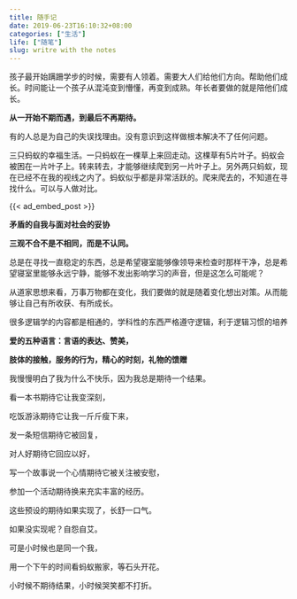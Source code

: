 ```yaml
---
title: 随手记
date: 2019-06-23T16:10:32+08:00
categories: ["生活"]
life: ["随笔"]
slug: writre with the notes
---
```


孩子最开始蹒跚学步的时候，需要有人领着。需要大人们给他们方向。帮助他们成长。时间能让一个孩子从混沌变到懵懂，再变到成熟。年长者要做的就是陪他们成长。

**从一开始不期而遇，到最后不再期待。**

有的人总是为自己的失误找理由。没有意识到这样做根本解决不了任何问题。 

三只蚂蚁的幸福生活。一只蚂蚁在一棵草上来回走动。这棵草有5片叶子。蚂蚁会被困在一片叶子上。转来转去，才能够继续爬到另一片叶子上。另外两只蚂蚁，现在已经不在我的视线之内了。蚂蚁似乎都是非常活跃的。爬来爬去的，不知道在寻找什么。可以与人做对比。

{{< ad_embed_post >}}

**矛盾的自我与面对社会的妥协** 

**三观不合不是不相同，而是不认同。**

总是在寻找一直稳定的东西，总是希望寝室能够像领导来检查时那样干净，总是希望寝室里能够永远宁静，能够不发出影响学习的声音，但是这怎么可能呢？

从道家思想来看，万事万物都在变化，我们要做的就是随着变化想出对策。从而能够让自己有所收获、有所成长。

很多逻辑学的内容都是相通的，学科性的东西严格遵守逻辑，利于逻辑习惯的培养

**爱的五种语言：言语的表达、赞美，**

**肢体的接触，服务的行为，精心的时刻，礼物的馈赠**

我慢慢明白了我为什么不快乐，因为我总是期待一个结果。

看一本书期待它让我变深刻，

吃饭游泳期待它让我一斤斤瘦下来，

发一条短信期待它被回复，

对人好期待它回应以好，

写一个故事说一个心情期待它被关注被安慰，

参加一个活动期待换来充实丰富的经历。

这些预设的期待如果实现了，长舒一口气。

如果没实现呢？自怨自艾。

可是小时候也是同一个我，

用一个下午的时间看蚂蚁搬家，等石头开花。

小时候不期待结果，小时候哭笑都不打折。